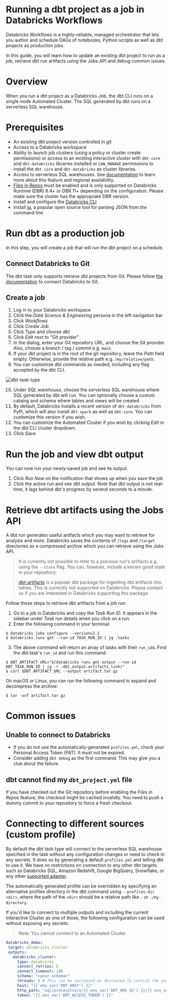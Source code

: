 # Running a dbt project as a job in Databricks Workflows

Databricks Workflows is a highly-reliable, managed orchestrator that lets you author and schedule DAGs of notebooks, Python scripts as well as dbt projects as production jobs.

In this guide, you will learn how to update an existing dbt project to run as a job, retrieve dbt run artifacts using the Jobs API and debug common issues.

# Overview
When you run a dbt project as a Databricks Job, the dbt CLI runs on a single-node Automated Cluster. The SQL generated by dbt runs on a serverless SQL warehouse.

# Prerequisites
- An existing dbt project version controlled in git
- Access to a Databricks workspace
- Ability to launch job clusters (using a policy or cluster create permissions) or access to an existing interactive cluster with `dbt-core` and `dbt-databricks` libraries installed or  `CAN_MANAGE` permissions to install the `dbt-core` and `dbt-databricks` as cluster libraries.
- Access to serverless SQL warehouses. See [documentation](https://docs.databricks.com/serverless-compute/index.html) to learn more about this feature and regional availability.
- [Files in Repos](https://docs.databricks.com/repos/index.html#enable-support-for-arbitrary-files-in-databricks-repos) must be enabled and is only supported on Databricks Runtime (DBR) 8.4+ or DBR 11+ depending on the configuration. Please make sure the cluster has the appropriate DBR version.
- Install and configure the [Databricks CLI](https://docs.databricks.com/dev-tools/cli/index.html)
- Install [jq](https://stedolan.github.io/jq/download/), a popular open source tool for parsing JSON from the command line

# Run dbt as a production job
In this step, you will create a job that will run the dbt project on a schedule.

## Connect Databricks to Git
The dbt task only supports retrieve dbt projects from Git. Please follow [the documentation](https://docs.databricks.com/repos/index.html#configure-your-git-integration-with-databricks) to connect Databricks to Git.

## Create a job
1. Log in to your Databricks workspace 
2. Click the _Data Science & Engineering_ persona in the left navigation bar
3. Click _Workflows_
4. Click _Create Job_
5. Click _Type_ and choose _dbt_
6. Click _Edit_ next to "Git provider"
7. In the dialog, enter your Git repository URL, and choose the Git provider. Also, choose a branch / tag / commit e.g. `main`.
8. If your dbt project is in the root of the git repository, leave the _Path_ field empty. Otherwise, provide the relative path e.g. `/my/relative/path`.
9. You can customize dbt commands as needed, including any flag accepted by the dbt CLI.

![dbt-task-type](/docs/img/dbt-task-type.png)

10. Under _SQL warehouse_, choose the serverless SQL warehouse where SQL generated by dbt will run. You can optionally choose a custom catalog and schema where tables and views will be created.
11. By default, Databricks installs a recent version of `dbt-databricks` from PyPi, which will also install `dbt-spark` as well as `dbt-core`. You can customize this version if you wish.
12. You can customize the Automated Cluster if you wish by clicking _Edit_ in the dbt CLI cluster dropdown.
13. Click _Save_

# Run the job and view dbt output
You can now run your newly-saved job and see its output.

1. Click _Run Now_ on the notification that shows up when you save the job
2. Click the active run and see dbt output. Note that dbt output is not real-time, it lags behind dbt's progress by several seconds to a minute.

# Retrieve dbt artifacts using the Jobs API
A dbt run generates useful artifacts which you may want to retrieve for analysis and more. Databricks saves the contents of `/logs` and `/target` directories as a compressed archive which you can retrieve using the Jobs API.

> It is currently not possible to refer to a previous run's artifacts e.g. using the `--state` flag. You can, however, include a known good state in your repository.

> [dbt-artifacts](https://github.com/brooklyn-data/dbt_artifacts) is a popular dbt package for ingesting dbt artifacts into tables. This is currently not supported on Databricks. Please contact us if you are interested in Databricks supporting this package.

Follow these steps to retrieve dbt artifacts from a job run:

1. Go to a job in Databricks and copy the _Task Run ID_. It appears in the sidebar under _Task run details_ when you click on a run.
2. Enter the following command in your terminal:

```nofmt
$ databricks jobs configure --version=2.1
$ databricks runs get --run-id TASK_RUN_ID | jq .tasks
```

3. The above command will return an array of tasks with their `run_id`s. Find the dbt task's `run_id` and run this command:

```nofmt
$ DBT_ARTIFACT_URL="$(databricks runs get-output --run-id DBT_TASK_RUN_ID | jq -r .dbt_output.artifacts_link)"
$ curl $DBT_ARTIFACT_URL --output artifact.tar.gz
```

On macOS or Linux, you can run the following command to expand and decompress the archive:

```nofmt
$ tar -xvf artifact.tar.gz
```

# Common issues
## Unable to connect to Databricks
- If you do not use the automatically-generated `profiles.yml`, check your Personal Access Token (PAT). It must not be expired.
- Consider adding `dbt debug` as the first command. This may give you a clue about the failure.

## dbt cannot find my `dbt_project.yml` file
If you have checked out the Git repository before enabling the _Files in Repos_ feature, the checkout might be cached invalidly. You need to push a dummy commit to your repository to force a fresh checkout.

# Connecting to different sources (custom profile)
By default the dbt task type will connect to the serverless SQL warehouse specified in the task without any configuration changes or need to check in any secrets. It does so by generating a default `profiles.yml` and telling dbt to use it. We have no restrictions on connection to any other dbt targets such as Databricks SQL, Amazon Redshift, Google BigQuery, Snowflake, or any other [supported adapter](https://docs.getdbt.com/docs/available-adapters).

The automatically generated profile can be overridden by specifying an alternative profiles directory in the dbt command using `--profiles-dir <dir>`, where the path of the `<dir>` should be a relative path like `.` or `./my-directory`.

If you'd like to connect to multiple outputs and including the current Interactive Cluster as one of those, the following configuration can be used without exposing any secrets:

> Note: You cannot connect to an Automated Cluster.

```yaml
databricks_demo:
 target: databricks_cluster
 outputs:
   databricks_cluster:
     type: databricks
     connect_retries: 5
     connect_timeout: 180
     schema: "<your-schema>"
     threads: 8 # This can be increased or decreased to control the parallism
     host: "{{ env_var('DBT_HOST') }}"
     http_path: "sql/protocolv1/o/{{ env_var('DBT_ORG_ID') }}/{{ env_var('DBT_CLUSTER_ID') }}"
     token: "{{ env_var('DBT_ACCESS_TOKEN') }}"
```
